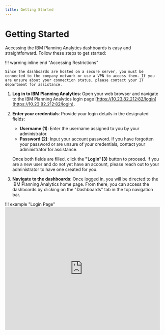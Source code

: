 ```yaml
---
title: Getting Started
---
```


# **Getting Started**

Accessing the IBM Planning Analytics dashboards is easy and straightforward. Follow these steps to get started:

!!! warning inline end "Accessing Restrictions"

    Since the dashboards are hosted on a secure server, you must be connected to the company network or use a VPN to access them. If you are unsure about your connection status, please contact your IT department for assistance.

1. **Log in to IBM Planning Analytics**: Open your web browser and navigate to the IBM Planning Analytics login page [https://10.23.82.212:82/login](https://10.23.82.212:82/login).

2. **Enter your credentials**: Provide your login details in the designated fields:

    - **Username (1)**: Enter the username assigned to you by your administrator.
    - **Password (2)**: Input your account password. If you have forgotten your password or are unsure of your credentials, contact your administrator for assistance.

    Once both fields are filled, click the **"Login"(3)** button to proceed. If you are a new user and do not yet have an account, please reach out to your administrator to have one created for you.

3. **Navigate to the dashboards**: Once logged in, you will be directed to the IBM Planning Analytics home page. From there, you can access the dashboards by clicking on the "Dashboards" tab in the top navigation bar.

!!! example "Login Page"
    <iframe src="https://viewer.diagrams.net/?tags=%7B%7D&lightbox=1&highlight=0000ff&edit=_blank&layers=1&nav=1&title=Installation%20Guide.drawio&dark=auto#Uhttps%3A%2F%2Fdrive.google.com%2Fuc%3Fid%3D1LP6U6tDhud-D4lCmfg9O36HgN874N636%26export%3Ddownload" width="100%" height="400" style="border: none;"></iframe>

